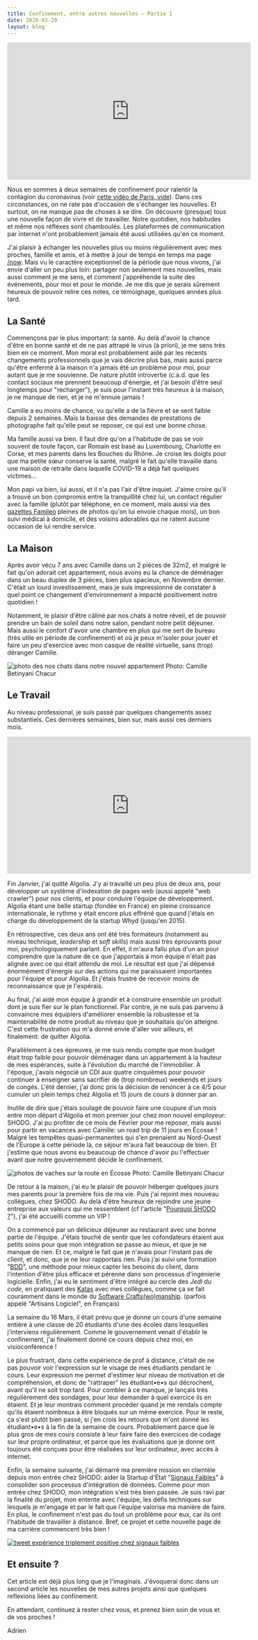 ```yaml
---
title: Confinement, entre autres nouvelles – Partie 1
date: 2020-03-29
layout: blog
---
```


<iframe class="img" width="560" height="315" src="https://www.youtube.com/embed/_yfizXzgswM" frameborder="0" allow="accelerometer; autoplay; encrypted-media; gyroscope; picture-in-picture" allowfullscreen></iframe>

Nous en sommes à deux semaines de confinement pour ralentir la contagion du coronavirus (voir [cette vidéo de Paris, vide](https://www.youtube.com/watch?v=_yfizXzgswM)). Dans ces circonstances, on ne rate pas d'occasion de s'échanger les nouvelles. Et surtout, on ne manque pas de choses à se dire. On découvre (presque) tous une nouvelle façon de vivre et de travailler. Notre quotidien, nos habitudes et même nos réflexes sont chamboulés. Les plateformes de communication par internet n'ont probablement jamais été aussi utilisées qu'en ce moment.

J'ai plaisir à échanger les nouvelles plus ou moins régulièrement avec mes proches, famille et amis, et à mettre à jour de temps en temps ma page [/now](/now). Mais vu le caractère exceptionnel de la période que nous vivons, j'ai envie d'aller un peu plus loin: partager non seulement mes nouvelles, mais aussi comment je me sens, et comment j'appréhende la suite des événements, pour moi et pour le monde. Je me dis que je serais sûrement heureux de pouvoir relire ces notes, ce témoignage, quelques années plus tard.

## La Santé

Commençons par le plus important: la santé. Au delà d'avoir la chance d'être en bonne santé et de ne pas attrapé le virus (à priori), je me sens très bien en ce moment. Mon moral est probablement aidé par les récents changements professionnels que je vais décrire plus bas, mais aussi parce qu'être enfermé à la maison n'a jamais été un problème pour moi, pour autant que je me souvienne. De nature plutôt introvertie (c.a.d. que les contact sociaux me prennent beaucoup d'énergie, et j'ai besoin d'être seul longtemps pour "recharger"), je suis pour l'instant très heureux à la maison, je ne manque de rien, et je ne m'ennuie jamais !

Camille a eu moins de chance, vu qu'elle a de la fièvre et se sent faible depuis 2 semaines. Mais la baisse des demandes de prestations de photographe fait qu'elle peut se reposer, ce qui est une bonne chose.

Ma famille aussi va bien. Il faut dire qu'on a l'habitude de pas se voir souvent de toute façon, car Romain est basé au Luxembourg, Charlotte en Corse, et mes parents dans les Bouches du Rhône. Je croise les doigts pour que ma petite sœur conserve la santé, malgré le fait qu'elle travaille dans une maison de retraite dans laquelle COVID-19 a déjà fait quelques victimes...

Mon papi va bien, lui aussi, et il n'a pas l'air d'être inquiet. J'aime croire qu'il a trouvé un bon compromis entre la tranquillité chez lui, un contact régulier avec la famille (plutôt par téléphone, en ce moment, mais aussi via des [gazettes Famileo](https://www.famileo.com/) pleines de photos qu'on lui envoie chaque mois), un bon suivi médical à domicile, et des voisins adorables qui ne ratent aucune occasion de lui rendre service.

## La Maison

Après avoir vécu 7 ans avec Camille dans un 2 pièces de 32m2, et malgré le fait qu'on adorait cet appartement, nous avons eu la chance de déménager dans un beau duplex de 3 pièces, bien plus spacieux, en Novembre dernier. C'était un lourd investissement, mais je suis impressionné de constater à quel point ce changement d'environnement a impacté positivement notre quotidien !

Notamment, le plaisir d'être câliné par nos chats à notre réveil, et de pouvoir prendre un bain de soleil dans notre salon, pendant notre petit déjeuner. Mais aussi le confort d'avoir une chambre en plus qui me sert de bureau (très utile en période de confinement) et où je peux m'isoler pour jouer et faire un peu d'exercice avec mon casque de réalité virtuelle, sans (trop) déranger Camille.

![photo des nos chats dans notre nouvel appartement](./assets/photo-chats-maison.jpg)
<span class="caption">Photo: Camille Betinyani Chacur</span>

## Le Travail

Au niveau professional, je suis passé par quelques changements assez substantiels. Ces dernières semaines, bien sur, mais aussi ces derniers mois.

<iframe class="img" width="560" height="315" src="https://www.youtube.com/embed/CpFqPVmMeaE" frameborder="0" allow="accelerometer; autoplay; encrypted-media; gyroscope; picture-in-picture" allowfullscreen></iframe>

Fin Janvier, j'ai quitté Algolia. J'y ai travaillé un peu plus de deux ans, pour développer un système d'indexation de pages web (aussi appelé "web crawler") pour nos clients, et pour conduire l'équipe de développement. Algolia étant une belle startup (fondée en France) en pleine croissance internationale, le rythme y était encore plus effréné que quand j'étais en charge du développement de la startup Whyd (jusqu'en 2015).

En rétrospective, ces deux ans ont été très formateurs (notamment au niveau technique, _leadership_ et _soft skills_) mais aussi très éprouvants pour moi, psychologiquement parlant. En effet, il m'aura fallu plus d'un an pour comprendre que la nature de ce que j'apportais à mon équipe n'était pas alignée avec ce qui était attendu de moi. Le résultat est que j'ai dépensé énormément d'énergie sur des actions qui me paraissaient importantes pour l'équipe et pour Algolia. Et j'étais frustré de recevoir moins de reconnaissance que je l'espérais.

Au final, j'ai aidé mon équipe à grandir et à construire ensemble un produit dont je suis fier sur le plan fonctionnel. Par contre, je ne suis pas parvenu à convaincre mes équipiers d'améliorer ensemble la robustesse et la maintenabilité de notre produit au niveau que je souhaitais qu'on atteigne. C'est cette frustration qui m'a donné envie d'aller voir ailleurs, et finalement: de quitter Algolia.

Parallèlement à ces épreuves, je me suis rendu compte que mon budget était trop faible pour pouvoir déménager dans un appartement à la hauteur de mes espérances, suite à l'évolution du marché de l'immobilier. À l'époque, j'avais négocié un CDI aux quatre cinquièmes pour pouvoir continuer à enseigner sans sacrifier de (trop nombreux) weekends et jours de congés. L'été dernier, j'ai donc pris la décision de renoncer à ce 4/5 pour cumuler un plein temps chez Algolia et 15 jours de cours à donner par an.

Inutile de dire que j'étais soulagé de pouvoir faire une coupure d'un mois entre mon départ d'Algolia et mon premier jour chez mon nouvel employeur: SHODO. J'ai pu profiter de ce mois de Février pour me reposer, mais aussi pour partir en vacances avec Camille: un road trip de 11 jours en Écosse ! Malgré les tempêtes quasi-permanentes qui s'en prenaient au Nord-Ouest de l'Europe à cette période là, ce séjour m'aura fait beaucoup de bien. Et j'estime que nous avons eu beaucoup de chance d'avoir pu l'effectuer avant que notre gouvernement décide le confinement.

![photos de vaches sur la route en Écosse](./assets/photo-écosse-vaches.jpg)
<span class="caption">Photo: Camille Betinyani Chacur</span>

De retour à la maison, j'ai eu le plaisir de pouvoir héberger quelques jours mes parents pour la première fois de ma vie. Puis j'ai rejoint mes nouveau collègues, chez SHODO. Au delà d'être heureux de rejoindre une jeune entreprise aux valeurs qui me ressemblent (cf l'article "[Pourquoi SHODO ?](https://medium.com/shodo-io/pourquoi-shodo-4793396b7199)"), j'ai été accueilli comme un VIP !

On a commencé par un délicieux déjeuner au restaurant avec une bonne partie de l'équipe. J'étais touché de sentir que les cofondateurs étaient aux petits soins pour que mon intégration se passe au mieux, et que je ne manque de rien. Et ce, malgré le fait que je n'avais pour l'instant pas de client, et donc, que je ne leur rapportais rien. Puis j'ai suivi une formation "[BDD](https://en.wikipedia.org/wiki/Business-driven_development)", une méthode pour mieux capter les besoins du client, dans l'intention d'être plus efficace et pérenne dans son processus d'ingénierie logicielle. Enfin, j'ai eu le sentiment d'être intégré au cercle des _Jedi du code_, en pratiquant des [Katas](https://en.wikipedia.org/wiki/Kata_(programming)) avec mes collègues, comme ça se fait couramment dans le monde du [Software Crafts(wo)manship](https://en.wikipedia.org/wiki/Software_craftsmanship). (parfois appelé "Artisans Logiciel", en Français)

La semaine du 16 Mars, il était prévu que je donne un cours d'une semaine entière à une classe de 20 étudiants d'une des écoles dans lesquelles j'interviens régulièrement. Comme le gouvernement venait d'établir le confinement, j'ai finalement donné ce cours depuis chez moi, en visioconférence !

Le plus frustrant, dans cette expérience de prof à distance, c'était de ne pas pouvoir voir l'expression sur le visage de mes étudiants pendant le cours. Leur expression me permet d'estimer leur niveau de motivation et de compréhension, et donc de "rattraper" les étudiant•e•s qui décrochent, avant qu'il ne soit trop tard. Pour combler à ce manque, je lançais très régulièrement des sondages, pour leur demander à quel exercice ils en étaient. Et je leur montrais comment procéder quand je me rendais compte qu'ils étaient nombreux à être bloqués sur un même exercice. Pour le reste, ça s'est plutôt bien passé, si j'en crois les retours que m'ont donné les étudiant•e•s à la fin de la semaine de cours. Probablement parce que le plus gros de mes cours consiste à leur faire faire des exercices de codage sur leur propre ordinateur, et parce que les évaluations que je donne ont toujours été conçues pour être réalisées sur leur ordinateur, avec accès à internet.

Enfin, la semaine suivante, j'ai démarré ma première mission en clientèle depuis mon entrée chez SHODO: aider la Startup d'État "[Signaux Faibles](https://beta.gouv.fr/startups/signaux-faibles.html)" à consolider son processus d'intégration de données. Comme pour mon entrée chez SHODO, mon intégration s'est très bien passée. Je suis ravi par la finalité du projet, mon entente avec l'équipe, les défis techniques sur lesquels je m'engage et par le fait que l'équipe valorise ma manière de faire. En plus, le confinement n'est pas du tout un problème pour eux, car ils ont l'habitude de travailler à distance. Bref, ce projet et cette nouvelle page de ma carrière commencent très bien !

[![tweet expérience triplement positive chez signaux faibles](./assets/tweet-mission.png)](https://twitter.com/adrienjoly/status/1242778549318270977)

## Et ensuite ?

Cet article est déjà plus long que je l'imaginais. J'évoquerai donc dans un second article les nouvelles de mes autres projets ainsi que quelques reflexions liées au confinement.

En attendant, continuez à rester chez vous, et prenez bien soin de vous et de vos proches !

Adrien
